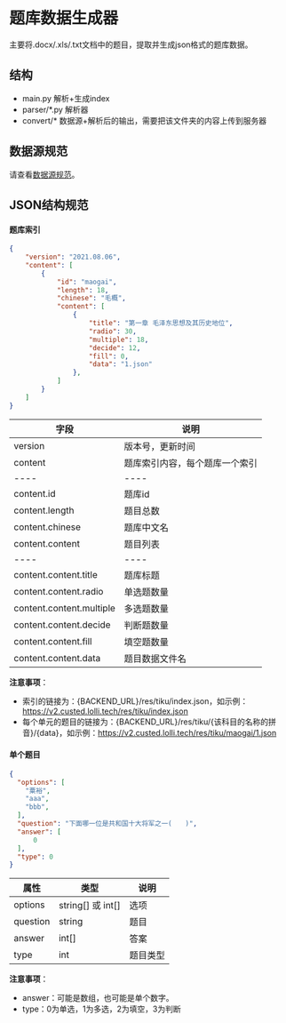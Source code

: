 # 题库数据生成器
主要将.docx/.xls/.txt文档中的题目，提取并生成json格式的题库数据。

## 结构
- main.py 解析+生成index
- parser/*.py 解析器
- convert/* 数据源+解析后的输出，需要把该文件夹的内容上传到服务器

## 数据源规范
请查看[数据源规范](standard.md)。


## JSON结构规范
#### 题库索引
```json
{
    "version": "2021.08.06",
    "content": [
        {
            "id": "maogai",
            "length": 18,
            "chinese": "毛概",
            "content": [
                {
                    "title": "第一章 毛泽东思想及其历史地位",
                    "radio": 30,
                    "multiple": 18,
                    "decide": 12,
                    "fill": 0,
                    "data": "1.json"
                },
            ]
        }
    ]
}
```
字段 | 说明 
---- | ---- 
version | 版本号，更新时间
content | 题库索引内容，每个题库一个索引
---- | ----
content.id | 题库id
content.length | 题目总数
content.chinese | 题库中文名
content.content | 题目列表
---- | ----
content.content.title | 题库标题 
content.content.radio | 单选题数量 
content.content.multiple | 多选题数量 
content.content.decide | 判断题数量 
content.content.fill | 填空题数量 
content.content.data | 题目数据文件名 

**注意事项**：
- 索引的链接为：{BACKEND_URL}/res/tiku/index.json，如示例：https://v2.custed.lolli.tech/res/tiku/index.json
- 每个单元的题目的链接为：{BACKEND_URL}/res/tiku/{该科目的名称的拼音}/{data}，如示例：https://v2.custed.lolli.tech/res/tiku/maogai/1.json


#### 单个题目

```json
{
  "options": [
    "粟裕",
    "aaa",
    "bbb",
  ],
  "question": "下面哪一位是共和国十大将军之一(　　)",
  "answer": [
      0
  ],
  "type": 0
}
```
属性 | 类型 | 说明 
---- | ---- | ---- 
options | string[] 或 int[] | 选项 
question | string | 题目 
answer | int[] | 答案 
type | int | 题目类型 

**注意事项**：
- answer：可能是数组，也可能是单个数字。
- type：0为单选，1为多选，2为填空，3为判断
